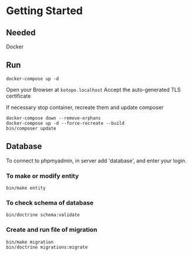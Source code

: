 # Getting Started

## Needed
Docker

## Run
```
docker-compose up -d
```
Open your Browser at `kotopo.localhost`
Accept the auto-generated TLS certificate

If necessary stop container, recreate them and update composer
```
docker-compose down --remove-orphans
docker-compose up -d --force-recreate --build
bin/composer update
```

## Database
To connect to phpmyadmin, in server add 'database', and enter your login.

### To make or modify entity
```
bin/make entity
```
### To check schema of database
```
bin/doctrine schema:validate
```

### Create and run file of migration
```
bin/make migration
bin/doctrine migrations:migrate
```
